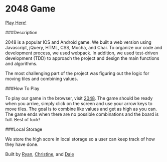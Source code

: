 # 2048 Game

[Play Here!](https://rcwestlake.github.io/2048/)

###Description

2048 is a popular IOS and Android game. We built a web version using Javascript, jQuery, HTML, CSS, Mocha, and Chai. To organize our code and development process, we used webpack. In addition, we used test-driven development (TDD) to approach the project and design the main functions and algorithms. 

The most challenging part of the project was figuring out the logic for moving tiles and combining values. 

###How To Play

To play our game in the browser, visit [2048](https://rcwestlake.github.io/2048/). The game should be ready when you arrive, simply click on the screen and use your arrow keys to move tiles. The goal is to combine like values and get as high as you can. The game ends when there are no possible combinations and the board is full. Best of luck! 

###Local Storage

We store the high score in local storage so a user can keep track of how they have done. 

Built by [Ryan](https://github.com/rcwestlake), [Christine](https://github.com/ccgamble), and [Dale](https://github.com/dshendrickson)

